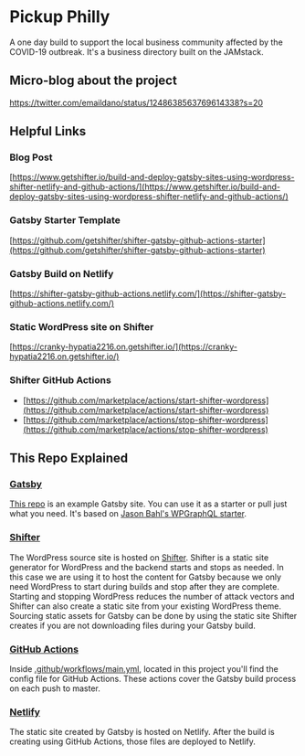 # Pickup Philly

A one day build to support the local business community affected by the COVID-19 outbreak. It's a business directory built on the JAMstack.

## Micro-blog about the project

https://twitter.com/emaildano/status/1248638563769614338?s=20

## Helpful Links

### Blog Post

[https://www.getshifter.io/build-and-deploy-gatsby-sites-using-wordpress-shifter-netlify-and-github-actions/](https://www.getshifter.io/build-and-deploy-gatsby-sites-using-wordpress-shifter-netlify-and-github-actions/)

### Gatsby Starter Template

[https://github.com/getshifter/shifter-gatsby-github-actions-starter](https://github.com/getshifter/shifter-gatsby-github-actions-starter)

### Gatsby Build on Netlify

[https://shifter-gatsby-github-actions.netlify.com/](https://shifter-gatsby-github-actions.netlify.com/)

### Static WordPress site on Shifter

[https://cranky-hypatia2216.on.getshifter.io/](https://cranky-hypatia2216.on.getshifter.io/)

### Shifter GitHub Actions

- [https://github.com/marketplace/actions/start-shifter-wordpress](https://github.com/marketplace/actions/start-shifter-wordpress)
- [https://github.com/marketplace/actions/stop-shifter-wordpress](https://github.com/marketplace/actions/stop-shifter-wordpress)

## This Repo Explained

### [Gatsby](http://gatsbyjs.org/)

[This repo](https://github.com/getshifter/shifter-gatsby-github-actions-starter) is an example Gatsby site. You can use it as a starter or pull just what you need. It's based on [Jason Bahl's WPGraphQL starter](https://github.com/wp-graphql/gatsby-wpgraphql-blog-example).

### [Shifter](https://www.getshifter.io)

The WordPress source site is hosted on [Shifter](https://www.getshifter.io). Shifter is a static site generator for WordPress and the backend starts and stops as needed. In this case we are using it to host the content for Gatsby because we only need WordPress to start during builds and stop after they are complete. Starting and stopping WordPress reduces the number of attack vectors and Shifter can also create a static site from your existing WordPress theme. Sourcing static assets for Gatsby can be done by using the static site Shifter creates if you are not downloading files during your Gatsby build.

### [GitHub Actions](https://github.com/features/actions)

Inside [.github/workflows/main.yml](https://github.com/getshifter/shifter-gatsby-github-actions-starter/tree/master/.github/workflows), located in this project you'll find the config file for GitHub Actions. These actions cover the Gatsby build process on each push to master.

### [Netlify](https://www.netlify.com)

The static site created by Gatsby is hosted on Netlify. After the build is creating using GitHub Actions, those files are deployed to Netlify.
